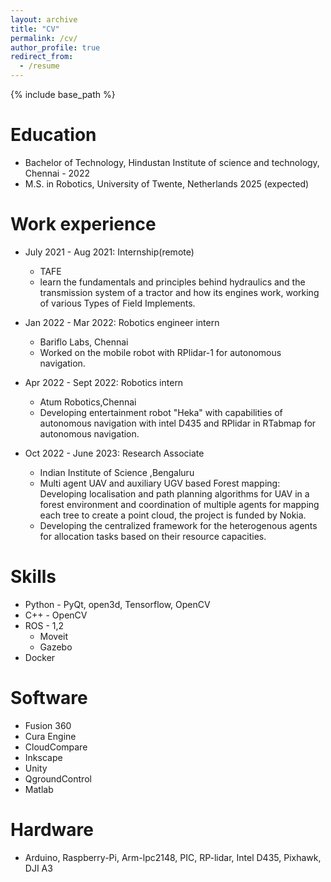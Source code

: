 ```yaml
---
layout: archive
title: "CV"
permalink: /cv/
author_profile: true
redirect_from:
  - /resume
---
```


{% include base_path %}

Education
======
* Bachelor of Technology, Hindustan Institute of science and technology, Chennai - 2022
* M.S. in Robotics, University of Twente, Netherlands 2025 (expected)

Work experience
======
* July 2021 - Aug 2021: Internship(remote)
  * TAFE
  * learn the fundamentals and principles behind hydraulics and the transmission system of a tractor and how its engines work, working of various Types of Field Implements.

* Jan 2022 - Mar 2022: Robotics engineer intern
  * Bariflo Labs, Chennai
  * Worked on the mobile robot with RPlidar-1 for autonomous navigation.

* Apr 2022 - Sept 2022: Robotics intern
  * Atum Robotics,Chennai
  * Developing entertainment robot "Heka" with capabilities of autonomous navigation with intel D435 and RPlidar in RTabmap for autonomous navigation.

* Oct 2022 - June 2023: Research Associate
  * Indian Institute of Science ,Bengaluru
  * Multi agent UAV and auxiliary UGV based Forest mapping: Developing localisation and path planning algorithms for UAV in a forest environment and coordination of multiple agents for mapping each tree to create a point cloud, the project is funded by Nokia.  
  * Developing the centralized framework for the heterogenous agents for allocation tasks based on their resource capacities.

  
Skills
======
* Python - PyQt, open3d, Tensorflow, OpenCV
* C++ - OpenCV
* ROS - 1,2
  * Moveit
  * Gazebo
* Docker

Software
======
* Fusion 360
* Cura Engine
* CloudCompare
* Inkscape
* Unity
* QgroundControl
* Matlab

Hardware
======
* Arduino, Raspberry-Pi, Arm-lpc2148, PIC, RP-lidar, Intel D435, Pixhawk, DJI A3


